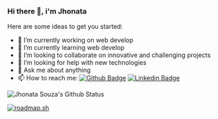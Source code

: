 ### Hi there 👋, i'm Jhonata

Here are some ideas to get you started:

- 🔭 I’m currently working on web develop 
- 🌱 I’m currently learning web develop
- 👯 I’m looking to collaborate on innovative and challenging projects
- 🤔 I’m looking for help with new technologies
- 💬 Ask me about anything
- 📫 How to reach me: [![Github Badge](https://img.shields.io/badge/-Github-000?style=flat-square&logo=Github&logoColor=white&link=https://github.com/fagnerpsantos)](https://github.com/einasota)
[![Linkedin Badge](https://img.shields.io/badge/-LinkedIn-blue?style=flat-square&logo=Linkedin&logoColor=white&link=https://www.linkedin.com/in/fagnerpsantos/)](https://www.linkedin.com/in/einasota)

![Jhonata Souza's Github Status](https://github-readme-stats.vercel.app/api?username=einasota&show_icons=true)

[![roadmap.sh](https://roadmap.sh/card/tall/6560f3415145316d25696d2c?variant=dark&roadmaps=backend%2Cdocker%2Cgolang%2Csql)](https://roadmap.sh)
